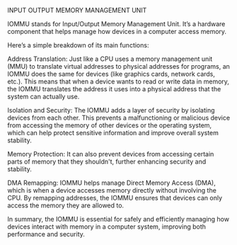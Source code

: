 INPUT OUTPUT MEMORY MANAGEMENT UNIT

IOMMU stands for Input/Output Memory Management Unit. It’s a hardware component that helps manage how devices in a computer access memory.

Here’s a simple breakdown of its main functions:

Address Translation: Just like a CPU uses a memory management unit (MMU) to translate virtual addresses to physical addresses for programs, an IOMMU does the same for devices (like graphics cards, network cards, etc.). This means that when a device wants to read or write data in memory, the IOMMU translates the address it uses into a physical address that the system can actually use.

Isolation and Security: The IOMMU adds a layer of security by isolating devices from each other. This prevents a malfunctioning or malicious device from accessing the memory of other devices or the operating system, which can help protect sensitive information and improve overall system stability.

Memory Protection: It can also prevent devices from accessing certain parts of memory that they shouldn't, further enhancing security and stability.

DMA Remapping: IOMMU helps manage Direct Memory Access (DMA), which is when a device accesses memory directly without involving the CPU. By remapping addresses, the IOMMU ensures that devices can only access the memory they are allowed to.

In summary, the IOMMU is essential for safely and efficiently managing how devices interact with memory in a computer system, improving both performance and security.